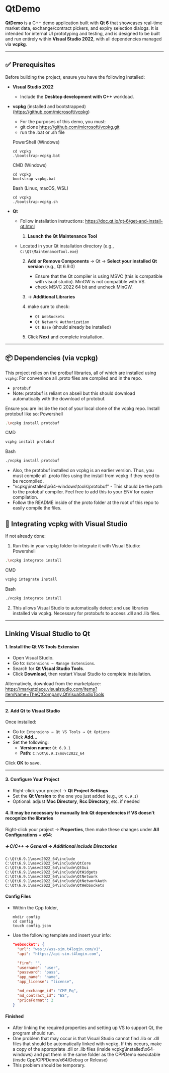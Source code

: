 # QtDemo

**QtDemo** is a C++ demo application built with **Qt 6** that showcases real-time market data, exchange/contract pickers, and expiry selection dialogs. It is intended for internal UI prototyping and testing, and is designed to be built and run entirely within **Visual Studio 2022**, with all dependencies managed via **vcpkg**.

---

## ✅ Prerequisites

Before building the project, ensure you have the following installed:

- **Visual Studio 2022**
  - Include the **Desktop development with C++** workload.
- **vcpkg** (installed and bootstrapped) (https://github.com/microsoft/vcpkg)
  - For the purposes of this demo, you must:
  - git clone https://github.com/microsoft/vcpkg.git
  - run the .bat or .sh file
    
  PowerShell (Windows)
  ```
  cd vcpkg
  .\bootstrap-vcpkg.bat
  ```
  CMD (Windows)
  ```
  cd vcpkg
  bootstrap-vcpkg.bat
  ```
  Bash (Linux, macOS, WSL)
  ```
  cd vcpkg
  ./bootstrap-vcpkg.sh
  ```
- **Qt**
  - Follow installation instructions: https://doc.qt.io/qt-6/get-and-install-qt.html
  
    1. **Launch the Qt Maintenance Tool**
  - Located in your Qt installation directory (e.g., `C:\Qt\MaintenanceTool.exe`)

    2. **Add or Remove Components** → Qt → **Select your installed Qt version** (e.g., Qt 6.9.0)
        - Ensure that the Qt compiler is using MSVC (this is compatible with visual studio). MinGW is not compatible with VS.
        - check MSVC 2022 64 bit and uncheck MinGW.
    
    4. → **Additional Libraries**
    
    5. make sure to check:
    
       - `Qt WebSockets`
       - `Qt Network Authorization`
       - `Qt Base` (should already be installed)
    
   
    7. Click **Next** and complete installation.
---

## 📦 Dependencies (via vcpkg)

This project relies on the protbuf libraries, all of which are installed using `vcpkg`:
For convenince all .proto files are compiled and in the repo. 
- `protobuf`
- Note: protobuf is reliant on abseil but this should download automatically with the download of protobuf.

Ensure you are inside the root of your local clone of the vcpkg repo. Install protobuf like so:
Powershell
```sh
.\vcpkg install protobuf
```
CMD
```sh
vcpkg install protobuf
```
Bash
```sh
./vcpkg install protobuf
```
- Also, the protobuf installed on vcpkg is an earlier version. Thus, you must compile all .proto files using the install from vcpkg if they need to be recompiled.
- "vcpkg\installed\x64-windows\tools\protobuf" - This should be the path to the protobuf compiler. Feel free to add this to your ENV for easier compilation.
- Follow the README inside of the proto folder at the root of this repo to easily compile the files.
  
## 🧩 Integrating vcpkg with Visual Studio

If not already done:

1. Run this in your vcpkg folder to integrate it with Visual Studio:
Powershell
```sh
.\vcpkg integrate install
```
CMD
```sh
vcpkg integrate install
```
Bash
```sh
./vcpkg integrate install
```
2. This allows Visual Studio to automatically detect and use libraries installed via vcpkg. Necessary for protobufs to access .dll and .lib files.

---

## Linking Visual Studio to Qt

#### 1. Install the Qt VS Tools Extension

- Open Visual Studio.
- Go to: `Extensions → Manage Extensions`.
- Search for **Qt Visual Studio Tools**.
- Click **Download**, then restart Visual Studio to complete installation.

Alternatively, download from the marketplace:  
https://marketplace.visualstudio.com/items?itemName=TheQtCompany.QtVisualStudioTools

---

#### 2. Add Qt to Visual Studio

Once installed:

- Go to: `Extensions → Qt VS Tools → Qt Options`
- Click **Add...**
- Set the following:
  - **Version name:** `Qt 6.9.1`
  - **Path:** `C:\Qt\6.9.1\msvc2022_64`

Click **OK** to save.

---

#### 3. Configure Your Project

- Right-click your project → **Qt Project Settings**
- Set the **Qt Version** to the one you just added (e.g., `Qt 6.9.1`)
- Optional: adjust **Moc Directory**, **Rcc Directory**, etc. if needed

#### 4. It may be necessary to manually link Qt dependencies if VS doesn't recognize the libraries

Right-click your project → **Properties**, then make these changes under **All Configurations + x64**:


##### ➕ C/C++ → General → Additional Include Directories
```
C:\Qt\6.9.1\msvc2022_64\include
C:\Qt\6.9.1\msvc2022_64\include\QtCore
C:\Qt\6.9.1\msvc2022_64\include\QtGui
C:\Qt\6.9.1\msvc2022_64\include\QtWidgets
C:\Qt\6.9.1\msvc2022_64\include\QtNetwork
C:\Qt\6.9.1\msvc2022_64\include\QtNetworkAuth
C:\Qt\6.9.1\msvc2022_64\include\QtWebSockets
```

#### Config Files
- Within the Cpp folder,
  ```
  mkdir config
  cd config
  touch config.json
  ```
- Use the following template and insert your info:
  ```json
  "websocket": {
    "url": "wss://wss-sim.t4login.com/v1",
    "api": "https://api-sim.t4login.com",

    "firm": "",
    "username": "user",
    "password": "pass",
    "app_name": "name",
    "app_license": "license",

    "md_exchange_id": "CME_Eq",
    "md_contract_id": "ES",
    "priceFormat": 2
  }


#### Finished
- After linking the required properties and setting up VS to support Qt, the program should run.
- One problem that may occur is that Visual Studio cannot find .lib or .dll files that should be automatically linked with vcpkg. If this occurs, make a copy of the appropriate .dll or .lib files (inside vcpkg\installed\x64-windows) and put them in the same folder as the CPPDemo executable (insde Cpp/CPPDemo/x64/Debug or Release)
- This problem should be temporary.

